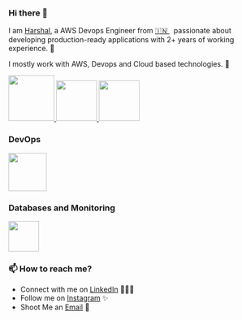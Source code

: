 ### Hi there 👋

<!--
**Harshal_Kalamkar** is a ✨ _special_ ✨ repository because its `README.md` (this file) appears on your GitHub profile.
-->

I am [Harshal](https://www.linkedin.com/in/harshalkalamkar045/), a AWS Devops Engineer from [🇮🇳 ](https://en.wikipedia.org/wiki/India)&nbsp; passionate about developing production-ready applications with 2+ years of working experience. 🎯

I mostly work with AWS, Devops  and Cloud based technologies. 🚀


<p float="left">
  <a href="https://python.org/" target="_blank" >
    <img src="https://media1.giphy.com/media/KAq5w47R9rmTuvWOWa/giphy.gif"  height="90" />
  </a>
  <a href="https://www.docker.com/" target="_blank" >
    <img src="https://raw.githubusercontent.com/itsksaurabh/itsksaurabh/master/assets/docker.gif"  height="80" /> 
  </a>
  
  <a href="https://www.jenkins.io/" target="_blank" >
    <img src="https://images.app.goo.gl/xSQrCPir8mUJ82DaA.jpg"  height="80" /> 
  </a>
 </p>
  
### DevOps
  
 <p float="left">
  <a href="https://aws.amazon.com/" target="_blank" >
    <img src="https://raw.githubusercontent.com/itsksaurabh/itsksaurabh/master/assets/aws.gif"  height="75" />
  </a>
 </p>
  
### Databases and Monitoring
  
  </a>
    <a href="https://www.postgresql.org" target="_blank" >
    <img src="https://www.postgresql.org/media/img/about/press/elephant.png" height="60" />
  </a>
 
  
</p>


### 📫 How to reach me?

  - Connect with me on [LinkedIn](https://www.linkedin.com/in/harshalkalamkar045/) 👨🏻‍💻
 - Follow me on [Instagram](https://www.linkedin.com/in/harshalkalamkar045/) ✨
 - Shoot Me an [Email](https://www.linkedin.com/in/harshalkalamkar045/) 💌
